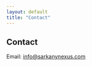 ```yaml
---
layout: default
title: "Contact"
---
```

<section class="hero">
  <h1>Contact</h1>
</section>
<section class="box">
  <p>Email: <a href="mailto:info@sarkanynexus.com">info@sarkanynexus.com</a></p>
</section>
